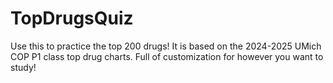 ﻿# TopDrugsQuiz
Use this to practice the top 200 drugs!
It is based on the 2024-2025 UMich COP P1 class top drug charts. 
Full of customization for however you want to study!
